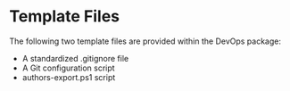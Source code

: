 # Template Files

The following two template files are provided within the DevOps package:

* A standardized .gitignore file
* A Git configuration script
* authors\-export\.ps1 script